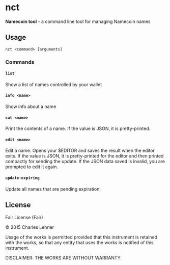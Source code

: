 # nct

**Namecoin tool** - a command line tool for managing Namecoin names

## Usage

`nct <command> [arguments]`

### Commands

#### `list`

Show a list of names controlled by your wallet

#### `info <name>`

Show info about a name

#### `cat <name>`

Print the contents of a name. If the value is JSON, it is pretty-printed.

#### `edit <name>`

Edit a name. Opens your $EDITOR and saves the result when the editor exits. If
the value is JSON, it is pretty-printed for the editor and then printed
compactly for sending the update. If the JSON data saved is invalid, you are
prompted to edit it again.

#### `update-expiring`

Update all names that are pending expiration.

## License

Fair License (Fair)

© 2015 Charles Lehner

Usage of the works is permitted provided that this instrument is retained with
the works, so that any entity that uses the works is notified of this
instrument.

DISCLAIMER: THE WORKS ARE WITHOUT WARRANTY.
